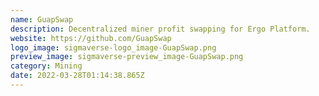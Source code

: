 ```yaml
---
name: GuapSwap
description: Decentralized miner profit swapping for Ergo Platform.
website: https://github.com/GuapSwap
logo_image: sigmaverse-logo_image-GuapSwap.png
preview_image: sigmaverse-preview_image-GuapSwap.png
category: Mining
date: 2022-03-28T01:14:38.865Z
---
```

